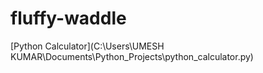 # fluffy-waddle

[Python Calculator](C:\Users\UMESH KUMAR\Documents\Python_Projects\python_calculator.py)